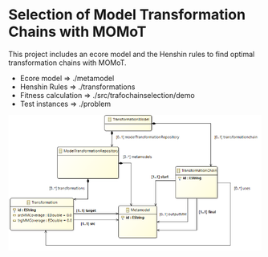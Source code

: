 # Selection of Model Transformation Chains with MOMoT

This project includes an ecore model and the Henshin rules to find optimal transformation chains with MOMoT.

* Ecore model => ./metamodel
* Henshin Rules => ./transformations
* Fitness calculation => ./src/trafochainselection/demo
* Test instances => ./problem

![Metamodel](./metamodel/trafochainselection.png)


